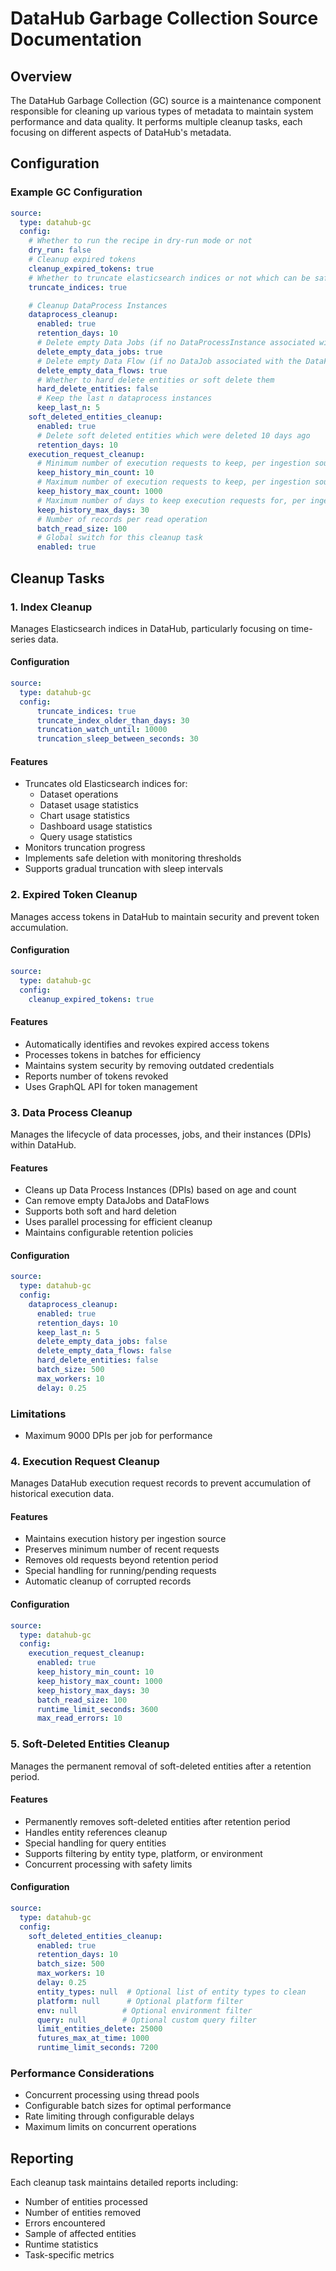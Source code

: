 # DataHub Garbage Collection Source Documentation

## Overview

The DataHub Garbage Collection (GC) source is a maintenance component responsible for cleaning up various types of metadata to maintain system performance and data quality. It performs multiple cleanup tasks, each focusing on different aspects of DataHub's metadata.

## Configuration

### Example GC Configuration
```yaml
source:
  type: datahub-gc
  config:
    # Whether to run the recipe in dry-run mode or not
    dry_run: false
    # Cleanup expired tokens
    cleanup_expired_tokens: true
    # Whether to truncate elasticsearch indices or not which can be safely truncated
    truncate_indices: true

    # Cleanup DataProcess Instances
    dataprocess_cleanup:
      enabled: true
      retention_days: 10
      # Delete empty Data Jobs (if no DataProcessInstance associated with the DataJob)
      delete_empty_data_jobs: true
      # Delete empty Data Flow (if no DataJob associated with the DataFlow)
      delete_empty_data_flows: true
      # Whether to hard delete entities or soft delete them
      hard_delete_entities: false
      # Keep the last n dataprocess instances
      keep_last_n: 5
    soft_deleted_entities_cleanup:
      enabled: true
      # Delete soft deleted entities which were deleted 10 days ago
      retention_days: 10
    execution_request_cleanup:
      # Minimum number of execution requests to keep, per ingestion source
      keep_history_min_count: 10
      # Maximum number of execution requests to keep, per ingestion source
      keep_history_max_count: 1000
      # Maximum number of days to keep execution requests for, per ingestion source
      keep_history_max_days: 30
      # Number of records per read operation
      batch_read_size: 100
      # Global switch for this cleanup task 
      enabled: true
```

## Cleanup Tasks

### 1. Index Cleanup

Manages Elasticsearch indices in DataHub, particularly focusing on time-series data.

#### Configuration
```yaml
source:
  type: datahub-gc
  config:
      truncate_indices: true
      truncate_index_older_than_days: 30
      truncation_watch_until: 10000
      truncation_sleep_between_seconds: 30
```

#### Features
- Truncates old Elasticsearch indices for:
    - Dataset operations
    - Dataset usage statistics
    - Chart usage statistics
    - Dashboard usage statistics
    - Query usage statistics
- Monitors truncation progress
- Implements safe deletion with monitoring thresholds
- Supports gradual truncation with sleep intervals

### 2. Expired Token Cleanup

Manages access tokens in DataHub to maintain security and prevent token accumulation.

#### Configuration
```yaml
source:
  type: datahub-gc
  config:
    cleanup_expired_tokens: true
```

#### Features
- Automatically identifies and revokes expired access tokens
- Processes tokens in batches for efficiency
- Maintains system security by removing outdated credentials
- Reports number of tokens revoked
- Uses GraphQL API for token management

### 3. Data Process Cleanup

Manages the lifecycle of data processes, jobs, and their instances (DPIs) within DataHub.

#### Features
- Cleans up Data Process Instances (DPIs) based on age and count
- Can remove empty DataJobs and DataFlows
- Supports both soft and hard deletion
- Uses parallel processing for efficient cleanup
- Maintains configurable retention policies

#### Configuration
```yaml
source:
  type: datahub-gc
  config:
    dataprocess_cleanup:
      enabled: true
      retention_days: 10
      keep_last_n: 5
      delete_empty_data_jobs: false
      delete_empty_data_flows: false
      hard_delete_entities: false
      batch_size: 500
      max_workers: 10
      delay: 0.25
```

### Limitations

- Maximum 9000 DPIs per job for performance


### 4. Execution Request Cleanup

Manages DataHub execution request records to prevent accumulation of historical execution data.

#### Features
- Maintains execution history per ingestion source
- Preserves minimum number of recent requests
- Removes old requests beyond retention period
- Special handling for running/pending requests
- Automatic cleanup of corrupted records

#### Configuration
```yaml
source:
  type: datahub-gc
  config:
    execution_request_cleanup:
      enabled: true
      keep_history_min_count: 10
      keep_history_max_count: 1000
      keep_history_max_days: 30
      batch_read_size: 100
      runtime_limit_seconds: 3600
      max_read_errors: 10
```

### 5. Soft-Deleted Entities Cleanup

Manages the permanent removal of soft-deleted entities after a retention period.

#### Features
- Permanently removes soft-deleted entities after retention period
- Handles entity references cleanup
- Special handling for query entities
- Supports filtering by entity type, platform, or environment
- Concurrent processing with safety limits

#### Configuration
```yaml
source:
  type: datahub-gc
  config:
    soft_deleted_entities_cleanup:
      enabled: true
      retention_days: 10
      batch_size: 500
      max_workers: 10
      delay: 0.25
      entity_types: null  # Optional list of entity types to clean
      platform: null      # Optional platform filter
      env: null          # Optional environment filter
      query: null        # Optional custom query filter
      limit_entities_delete: 25000
      futures_max_at_time: 1000
      runtime_limit_seconds: 7200
```

### Performance Considerations
- Concurrent processing using thread pools
- Configurable batch sizes for optimal performance
- Rate limiting through configurable delays
- Maximum limits on concurrent operations

## Reporting

Each cleanup task maintains detailed reports including:
- Number of entities processed
- Number of entities removed
- Errors encountered
- Sample of affected entities
- Runtime statistics
- Task-specific metrics
